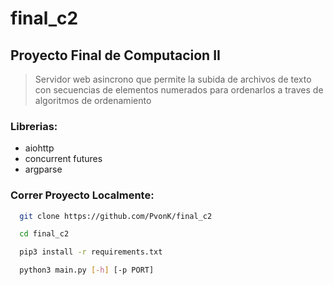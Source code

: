 # final_c2
## Proyecto Final de Computacion II

>Servidor web asincrono que permite la subida de archivos de texto con secuencias de elementos numerados para ordenarlos a traves de algoritmos de ordenamiento

### **Librerias:**
- aiohttp
- concurrent futures
- argparse

### **Correr Proyecto Localmente:**

```bash
  git clone https://github.com/PvonK/final_c2
```


```bash
  cd final_c2
```

```bash
  pip3 install -r requirements.txt
```

```bash
  python3 main.py [-h] [-p PORT]
```

